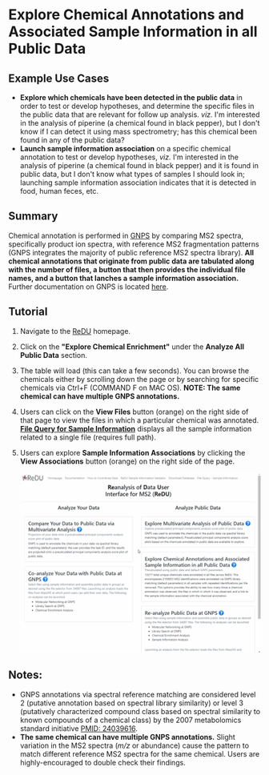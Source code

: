 # Explore Chemical Annotations and Associated Sample Information in all Public Data

## Example Use Cases
* **Explore which chemicals have been detected in the public data** in order to test or develop hypotheses, and determine the specific files in the public data that are relevant for follow up analysis. *viz.* I'm interested in the analysis of piperine (a chemical found in black pepper), but I don't know if I can detect it using mass spectrometry; has this chemical been found in any of the public data?
* **Launch sample information association** on a specific chemical annotation to test or develop hypotheses, *viz.* I'm interested in the analysis of piperine (a chemical found in black pepper) and it is found in public data, but I don't know what types of samples I should look in; launching sample information association indicates that it is detected in food, human feces, etc.

## Summary
Chemical annotation is performed in [GNPS](https://gnps.ucsd.edu/ProteoSAFe/static/gnps-splash.jsp) by comparing MS2 spectra, specifically product ion spectra, with reference MS2 fragmentation patterns (GNPS integrates the majority of public reference MS2 spectra library). **All chemical annotations that originate from public data are tabulated along with the number of files, a button that then provides the individual file names, and a button that lanches a sample information association.** Further documentation on GNPS is located [here](https://ccms-ucsd.github.io/GNPSDocumentation/).

## Tutorial
1. Navigate to the [ReDU](https://redu.ucsd.edu/) homepage.
2. Click on the **"Explore Chemical Enrichment"** under the **Analyze All Public Data** section.
3. The table will load (this can take a few seconds). You can browse the chemicals either by scrolling down the page or by searching for specific chemicals via Ctrl+F (COMMAND F on MAC OS). **NOTE: The same chemical can have multiple GNPS annotations.**
4. Users can click on the **View Files** button (orange) on the right side of that page to view the files in which a particular chemical was annotated. **[File Query for Sample Information](https://redu.ucsd.edu/datalookup)** displays all the sample information related to a single file (requires full path).
5. Users can explore **Sample Information Associations** by clicking the **View Associations** button (orange) on the right side of the page.

    ![Sample Association Info](images/SampleInfoAssociation.gif)

## Notes:
* GNPS annotations via spectral reference matching are considered level 2 (putative annotation based on spectral library similarity) or level 3 (putatively characterized compound class based on spectral similarity to known compounds of a chemical class) by the 2007 metabolomics standard initiative [PMID: 24039616](https://www.ncbi.nlm.nih.gov/pmc/articles/PMC3772505/).
* **The same chemical can have multiple GNPS annotations.** Slight variation in the MS2 spectra (*m/z* or abundance) cause the pattern to match different reference MS2 spectra for the same chemical. Users are highly-encouraged to double check their findings.
